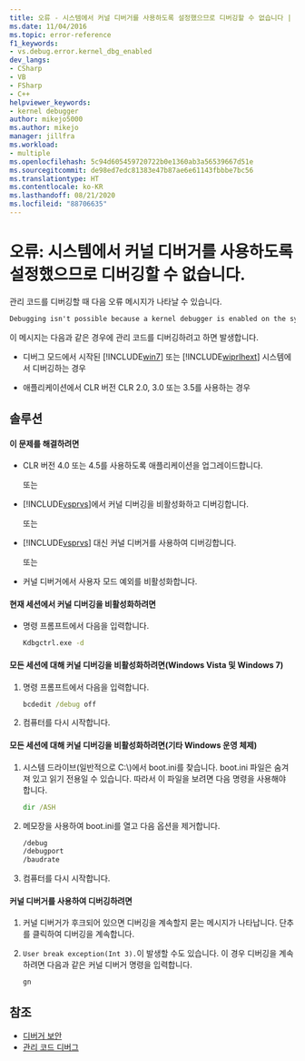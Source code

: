 ```yaml
---
title: 오류 - 시스템에서 커널 디버거를 사용하도록 설정했으므로 디버깅할 수 없습니다 | Microsoft Docs
ms.date: 11/04/2016
ms.topic: error-reference
f1_keywords:
- vs.debug.error.kernel_dbg_enabled
dev_langs:
- CSharp
- VB
- FSharp
- C++
helpviewer_keywords:
- kernel debugger
author: mikejo5000
ms.author: mikejo
manager: jillfra
ms.workload:
- multiple
ms.openlocfilehash: 5c94d605459720722b0e1360ab3a56539667d51e
ms.sourcegitcommit: de98ed7edc81383e47b87ae6e61143fbbbe7bc56
ms.translationtype: HT
ms.contentlocale: ko-KR
ms.lasthandoff: 08/21/2020
ms.locfileid: "88706635"
---
```

# <a name="error-debugging-isn39t-possible-because-a-kernel-debugger-is-enabled-on-the-system"></a>오류: 시스템에서 커널 디버거를 사용하도록 설정했으므로 디버깅할 수 없습니다.
관리 코드를 디버깅할 때 다음 오류 메시지가 나타날 수 있습니다.

```cmd
Debugging isn't possible because a kernel debugger is enabled on the system
```

 이 메시지는 다음과 같은 경우에 관리 코드를 디버깅하려고 하면 발생합니다.

- 디버그 모드에서 시작된 [!INCLUDE[win7](../debugger/includes/win7_md.md)] 또는 [!INCLUDE[wiprlhext](../debugger/includes/wiprlhext_md.md)] 시스템에서 디버깅하는 경우

- 애플리케이션에서 CLR 버전 CLR 2.0, 3.0 또는 3.5를 사용하는 경우

## <a name="solution"></a>솔루션

#### <a name="to-fix-this-problem"></a>이 문제를 해결하려면

- CLR 버전 4.0 또는 4.5를 사용하도록 애플리케이션을 업그레이드합니다.

   또는

- [!INCLUDE[vsprvs](../code-quality/includes/vsprvs_md.md)]에서 커널 디버깅을 비활성화하고 디버깅합니다.

   또는

- [!INCLUDE[vsprvs](../code-quality/includes/vsprvs_md.md)] 대신 커널 디버거를 사용하여 디버깅합니다.

   또는

- 커널 디버거에서 사용자 모드 예외를 비활성화합니다.

#### <a name="to-disable-kernel-debugging-in-the-current-session"></a>현재 세션에서 커널 디버깅을 비활성화하려면

- 명령 프롬프트에서 다음을 입력합니다.

    ```cmd
    Kdbgctrl.exe -d
    ```

#### <a name="to-disable-kernel-debugging-for-all-sessions-windows-vista-and-windows-7"></a>모든 세션에 대해 커널 디버깅을 비활성화하려면(Windows Vista 및 Windows 7)

1. 명령 프롬프트에서 다음을 입력합니다.

    ```cmd
    bcdedit /debug off
    ```

2. 컴퓨터를 다시 시작합니다.

#### <a name="to-disable-kernel-debugging-for-all-sessions-other-windows-operating-systems"></a>모든 세션에 대해 커널 디버깅을 비활성화하려면(기타 Windows 운영 체제)

1. 시스템 드라이브(일반적으로 C:\\)에서 boot.ini를 찾습니다. boot.ini 파일은 숨겨져 있고 읽기 전용일 수 있습니다. 따라서 이 파일을 보려면 다음 명령을 사용해야 합니다.

    ```cmd
    dir /ASH
    ```

2. 메모장을 사용하여 boot.ini를 열고 다음 옵션을 제거합니다.

    ```cmd
    /debug
    /debugport
    /baudrate
    ```

3. 컴퓨터를 다시 시작합니다.

#### <a name="to-debug-with-the-kernel-debugger"></a>커널 디버거를 사용하여 디버깅하려면

1. 커널 디버거가 후크되어 있으면 디버깅을 계속할지 묻는 메시지가 나타납니다. 단추를 클릭하여 디버깅을 계속합니다.

2. `User break exception(Int 3).`이 발생할 수도 있습니다. 이 경우 디버깅을 계속하려면 다음과 같은 커널 디버거 명령을 입력합니다.

     `gn`

## <a name="see-also"></a>참조
- [디버거 보안](../debugger/debugger-security.md)
- [관리 코드 디버그](../debugger/debugging-managed-code.md)
